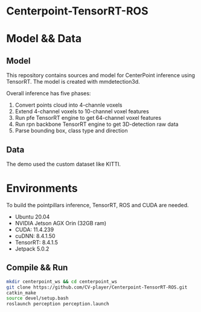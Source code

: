 # Centerpoint-TensorRT-ROS
# Model && Data
## Model
This repository contains sources and model for CenterPoint inference using TensorRT. The model is created with mmdetection3d.

Overall inference has five phases:

1. Convert points cloud into 4-channle voxels
2. Extend 4-channel voxels to 10-channel voxel features
3. Run pfe TensorRT engine to get 64-channel voxel features
4. Run rpn backbone TensorRT engine to get 3D-detection raw data
5. Parse bounding box, class type and direction

## Data
The demo used the custom dataset like KITTI.

# Environments
To build the pointpillars inference, TensorRT, ROS and CUDA are needed.
 - Ubuntu 20.04
 - NVIDIA Jetson AGX Orin (32GB ram)
 - CUDA: 11.4.239
 - cuDNN: 8.4.1.50
 - TensorRT: 8.4.1.5
 - Jetpack 5.0.2
## Compile && Run

```bash
mkdir centerpoint_ws && cd centerpoint_ws
git clone https://github.com/CV-player/Centerpoint-TensorRT-ROS.git
catkin_make
source devel/setup.bash
roslaunch perception perception.launch
```
